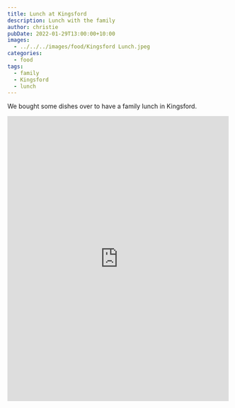 ```yaml
---
title: Lunch at Kingsford
description: Lunch with the family
author: christie
pubDate: 2022-01-29T13:00:00+10:00
images:
  - ../../../images/food/Kingsford Lunch.jpeg
categories:
  - food
tags:
  - family
  - Kingsford
  - lunch
---
```


We bought some dishes over to have a family lunch in Kingsford.

<iframe src="https://www.facebook.com/plugins/post.php?href=https%3A%2F%2Fwww.facebook.com%2Fchris1.tham%2Fposts%2Fpfbid02j42MwkvLuBRbfcPkbV9z7uRU8P9wS7V2pxvHUjKUW7fQAhNb1tGmrzrhcbpf2JEml&show_text=true&width=500" width="500" height="645" style="border:none;overflow:hidden" scrolling="no" frameborder="0" allowfullscreen="true" allow="autoplay; clipboard-write; encrypted-media; picture-in-picture; web-share"></iframe>
